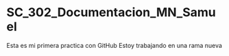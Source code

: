 # SC_302_Documentacion_MN_Samuel
Esta es mi primera practica con GitHub
Estoy trabajando en una rama nueva